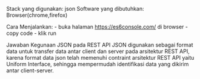 Stack yang digunakan: json
Software yang dibutuhkan: Browser(chrome,firefox)

Cara Menjalankan: - buka halaman https://es6console.com/ di browser
                  - copy code 
                  - klik run 

Jawaban Kegunaan JSON pada REST API
    JSON digunakan sebagai format data untuk transfer data antar client dan server pada arsitektur REST API, karena format data json telah memenuhi contraint arsitektur REST API yaitu Uniform Interface, sehingga mempermudah identifikasi  data yang dikirim antar client-server.      